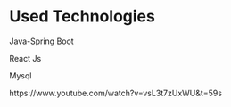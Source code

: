 <h1>Used Technologies</h1>
<p >Java-Spring Boot</p>
<p >React Js</p>
<p>Mysql</p>
https://www.youtube.com/watch?v=vsL3t7zUxWU&t=59s
